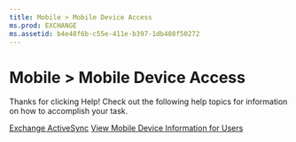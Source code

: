 ```yaml
---
title: Mobile > Mobile Device Access
ms.prod: EXCHANGE
ms.assetid: b4e48f6b-c55e-411e-b397-1db408f50272
---
```



# Mobile > Mobile Device Access

Thanks for clicking Help! Check out the following help topics for information on how to accomplish your task.
  
    
    

 [Exchange ActiveSync](exchange-activesync.md)
 [View Mobile Device Information for Users](http://technet.microsoft.com/library/4fd263c0-ad61-416c-bd68-339bf66605cf.aspx)
  
    
    



